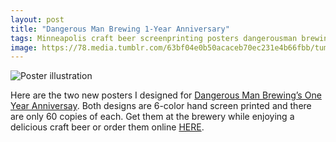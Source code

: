 ```yaml
---
layout: post
title: "Dangerous Man Brewing 1-Year Anniversary"
tags: Minneapolis craft beer screenprinting posters dangerousman brewing design illo
image: https://78.media.tumblr.com/63bf04e0b50acaceb70ec231e4b66fbb/tumblr_n04r5zoGe41qbng02o1_500.jpg
---
```

![Poster illustration](https://78.media.tumblr.com/22daba493c01138e6f45bb6fb71e8b9e/tumblr_n04r5zoGe41qbng02o2_500.jpg)

Here are the two new posters I designed for [Dangerous Man Brewing’s One Year Anniversay](https://t.umblr.com/redirect?z=http%3A%2F%2Fstore.dangerousmanbrewing.com%2Fproduct%2Fdangerous-man-poster&t=NGQ1NzQ1ZTQ3ZmVkZmIwOTJjYmM1M2E1NWY5ZjgzYWFjZDQ2NDFjOSxLTGxzRm9jUQ%3D%3D&b=t%3AOfJVo-jCAgbaBkGFfFIN7Q&p=http%3A%2F%2Fwww.kylomoonguts.com%2Fpost%2F74866783420%2Fhere-are-the-two-new-posters-i-designed-for&m=1). Both designs are 6-color hand screen printed and there are only 60 copies of each. Get them at the brewery while enjoying a delicious craft beer or order them online [HERE](https://t.umblr.com/redirect?z=http%3A%2F%2Fstore.dangerousmanbrewing.com%2Fproduct%2Fdangerous-man-poster&t=NGQ1NzQ1ZTQ3ZmVkZmIwOTJjYmM1M2E1NWY5ZjgzYWFjZDQ2NDFjOSxLTGxzRm9jUQ%3D%3D&b=t%3AOfJVo-jCAgbaBkGFfFIN7Q&p=http%3A%2F%2Fwww.kylomoonguts.com%2Fpost%2F74866783420%2Fhere-are-the-two-new-posters-i-designed-for&m=1).
